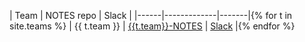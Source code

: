 <style>
table * td,th {
    width: auto;
    min-width: 0px;
    text-align: center;
    /* background-color: aqua; */
    padding: 0px;
    margin: 0px;
}

</style>

| Team |  NOTES repo | Slack |
|------|-------------|-------|{% for t in site.teams %}
| {{ t.team }} | [{{t.team}}-NOTES](https://github.com/ucsb-cs156-f24/{{t.team}}-NOTES) | [Slack]({{t.slack}}) |{% endfor %}
